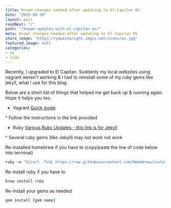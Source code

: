 ```yaml
---
title: Known changes needed after updating to El Capitan OS
date: "2015-09-30"
layout: post
readNext: "/"
path: "/known-updates-with-el-capitan-os/"
meta: Known changes needed after updating to El Capitan OS
share_image: "https://yowainwright.imgix.net/icons/os.jpg"
featured_image: null
categories:
- os
- code
---
```


Recently, I upgraded to El Capitan. Suddenly my local websites using vagrant weren't working & I had to reinstall some of my ruby gems like jekyll, what I use for this blog.

Below are a short list of things that helped me get back up & running again. Hope it helps you too.

-  Vagrant
[Quick guide](https://davidturner.name/setting-up-vagrant-in-os-x-10-11-el-capitan/)

^ Follow the instructions in the link provided


-  Ruby
[Various Ruby Updates - this link is for Jekyll](https://github.com/jekyll/jekyll/issues/3984)

^ Several ruby gems (like Jekyll) may not work not work

Re-installed homebrew if you have to (copy/paste the line of code below into terminal)

```ruby
ruby -e "$(curl -fsSL https://raw.githubusercontent.com/Homebrew/install/master/install)"
```

Re-install ruby if you have to

```ruby
brew install ruby
```

Re-install your gems as needed

```ruby
gem install [gem name]
```

